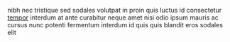 nibh nec tristique sed sodales volutpat in proin quis luctus id consectetur
[tempor](generated_webpages/consectetur2.md) interdum at ante curabitur neque
amet nisi odio ipsum mauris ac cursus nunc potenti fermentum interdum id quis
quis blandit eros sodales elit